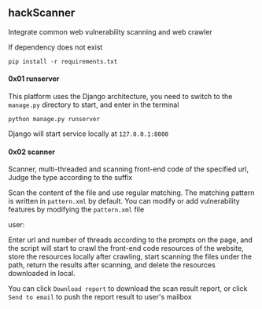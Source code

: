 ## hackScanner

Integrate common web vulnerability scanning and web crawler

If dependency does not exist

```
pip install -r requirements.txt
```



#### 0x01 runserver

This platform uses the Django architecture, you need to switch to the `manage.py` directory to start, and enter in the terminal

```
python manage.py runserver
```

Django will start service locally at `127.0.0.1:8000`


#### 0x02 scanner

Scanner, multi-threaded and scanning front-end code of the specified url, Judge the type according to the suffix

Scan the content of the file and use regular matching. The matching pattern is written in `pattern.xml` by default. You can modify or add vulnerability features by modifying the `pattern.xml` file

user:

Enter url and number of threads according to the prompts on the page, and the script will start to crawl the front-end code resources of the website, store the resources locally after crawling, start scanning the files under the path, return the results after scanning, and delete the resources downloaded in local.

You can click `Download report` to download the scan result report, or click `Send to email` to push the report result to user's mailbox



